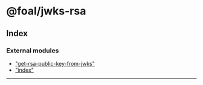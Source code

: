 
#  @foal/jwks-rsa

## Index

### External modules

* ["get-rsa-public-key-from-jwks"](modules/_get_rsa_public_key_from_jwks_.md)
* ["index"](modules/_index_.md)

---

